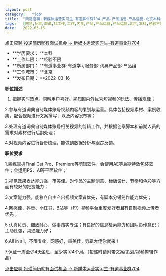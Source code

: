 ```yaml
---
layout:	post
category:	"job"
title:	"网易招聘：新媒体运营实习生-有道事业群704-产品-产品运营-产品运营-北京本科经验不限"
tags:	[网易,招聘,面试,找工作,工作,内推,产品,产品运营,产品运营,北京,本科,经验不限]
date:	2022-03-16
---
```


[点击应聘 投递简历就有面试机会 ->  新媒体运营实习生-有道事业群704](http://mobile.bole.netease.com/bole/boleDetail?id=38432&employeeId=346f03c3cda5f04c&key=all)



- **学历要求： **本科
- **工作年限： **经验不限
- **所属部门： **有道事业群-有道学习服务部-词典产品部-产品组
- **工作城市： **北京
- **发布日期： **2022-03-16



**职位描述**

1. 把握实时热点，洞察用户喜好。熟知国内外优秀短视频的玩法、传播规律；

2.参与有道词典自制媒体账号视频内容的策划与运营。具体包括视频素材、案例收集，配合视频进行文案撰写，以及内容发布等；

3.处理有道词典自制媒体账号相关视频的剪辑工作，并根据创意脚本和前期人员的需求对素材进行后期处理；

4.对视频内容进行备份梳理，能做到数据分析与跟踪反馈。



**职位要求**

1.熟练掌握Final Cut Pro、Premiere等剪辑软件，会使用AE等后期特效包装软件；会运用PS、AI等平面软件；

2.视觉效果表达能力强，审美佳。对作品的主题创意、标版设计、节奏和色彩等方面有较好的把握能力；

3.文案能力强，能独立自主产出视频文案者优先，有脚本分镜制作能力优先；

4.网感佳，抖音、小红书，B站等（短）视频平台重度爱好者且有自制视频上传者优先；

5.认真负责、细致耐心、做事踏实专注；有良好的信息检索能力和团队协作意识；主动性强，沟通能力好；

6.All in all，不限专业，网感好，审美佳，剪辑大佬你就来！

7.保证一周至少4天坐班，至少实习4个月。（投递时请附带文案/策划/视频剪辑作品）



[点击应聘 投递简历就有面试机会 ->  新媒体运营实习生-有道事业群704](http://mobile.bole.netease.com/bole/boleDetail?id=38432&employeeId=346f03c3cda5f04c&key=all)